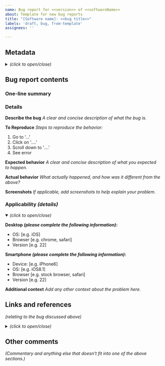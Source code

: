 ```yaml
---
name: Bug report for <<version>> of <<softwareName>>
about: Template for new bug reports
title: "[Software name]: <<bug title>>"
labels: 'draft, bug, from-template'
assignees: ''

---
```


## Metadata
<details><summary style="font-style: italic;"><em>(click to open/close)</em></summary>
 
### Status
**Bug officially submitted?:** No
**Bug ID:** 
**URL to official bug report:** 
**Related official bug IDs:** 
 
**Date problem discovered:** 
 
**Fixed _(date & release number)_:** 
**Regression on _(e.g. the bug came back!)_:** 

### Applicability
**Software, app, or service name:** 
**Software or publisher website:** 
**Software or app version:** 

**Operating system name:** 
**Operating system version:** 

**Device type:** 
**Device model:** 

**Severity:** 
**Urgency:** 
 
**Link to this bug in my [personal library](http://library.jimgrisham.com/Special:PrefixIndex/Bug_reports/):** [http://library.jimgrisham.com/Bug_reports/Unfiled/(vendor_name)/(date)_(bug_title)]
 </details>
 
## Bug report contents

### One-line summary

### Details

**Describe the bug**
_A clear and concise description of what the bug is._

**To Reproduce**
_Steps to reproduce the behavior:_
1. Go to '...'
2. Click on '....'
3. Scroll down to '....'
4. See error

**Expected behavior**
_A clear and concise description of what you expected to happen._

**Actual behavior**
_What actually happened, and how was it different from the above?_

**Screenshots**
_If applicable, add screenshots to help explain your problem._

### Applicability _(details)_
<details open><summary style="font-style: italic;"><em>(click to open/close)</em></summary>

**Desktop _(please complete the following information)_:**
 - OS: [e.g. iOS]
 - Browser [e.g. chrome, safari]
 - Version [e.g. 22]

**Smartphone _(please complete the following information)_:**
 - Device: [e.g. iPhone6]
 - OS: [e.g. iOS8.1]
 - Browser [e.g. stock browser, safari]
 - Version [e.g. 22]

**Additional context**
_Add any other context about the problem here._

</details>

## Links and references
_(relating to the bug discussed above)_
<details><summary style="font-style: italic;"><em>(click to open/close)</em></summary>

### Official references

### Forum and mailing list discussions

### Social media posts

</details>

## Other comments
_(Commentary and anything else that doesn't fit into one of the above sections.)_


<!-- END OF BUG REPORT FILE -->

<!-- PLEASE DO NOT MODIFY ANYTHING BELOW THIS POINT
     ----------------------------------------------
## Notes
 - Header table is YAML
 - Body will be rendered in Markdown

## References
If you have questions, ...

### GitHub templates
 - https://docs.github.com/en/communities/using-templates-to-encourage-useful-issues-and-pull-requests
 - https://docs.github.com/en/communities/using-templates-to-encourage-useful-issues-and-pull-requests/about-issue-and-pull-request-templates
 - https://docs.github.com/en/communities/using-templates-to-encourage-useful-issues-and-pull-requests/syntax-for-issue-forms

Legacy format:
 - https://docs.github.com/en/communities/using-templates-to-encourage-useful-issues-and-pull-requests/manually-creating-a-single-issue-template-for-your-repository

Community health:
 - https://docs.github.com/en/communities/setting-up-your-project-for-healthy-contributions/creating-a-default-community-health-file

Related; for pull requests:
 - https://docs.github.com/en/communities/using-templates-to-encourage-useful-issues-and-pull-requests/creating-a-pull-request-template-for-your-repository
 - https://docs.github.com/en/pull-requests/collaborating-with-pull-requests/proposing-changes-to-your-work-with-pull-requests/using-query-parameters-to-create-a-pull-request

### YAML
 - 

### Markdown
 - 

-->
